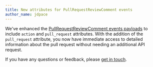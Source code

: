 ```yaml
---
title: New attributes for PullRequestReviewComment events
author_name: jdpace
---
```


We've enhanced the [PullRequestReviewComment events payloads][pr-review-comment-events] to include `action` and `pull_request` attributes. With the addition of the `pull_request` attribute, you now have immediate access to detailed information about the pull request without needing an additional API request.

If you have any questions or feedback, please [get in touch][contact].

[contact]: https://github.com/contact?form[subject]=PullRequestReviewComment+Event+Payloads
[pr-review-comment-events]: https://developer.github.com/v3/activity/events/types/#pullrequestreviewcommentevent
